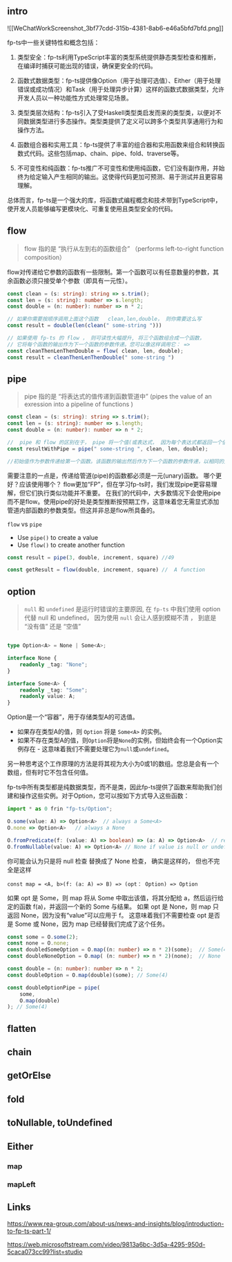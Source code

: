 ## intro

![[WeChatWorkScreenshot_3bf77cdd-315b-4381-8ab6-e46a5bfd7bfd.png]]

fp-ts中一些关键特性和概念包括：

1. 类型安全：fp-ts利用TypeScript丰富的类型系统提供静态类型检查和推断，在编译时捕获可能出现的错误，确保更安全的代码。

2. 函数式数据类型：fp-ts提供像Option（用于处理可选值）、Either（用于处理错误或成功情况）和Task（用于处理异步计算）这样的函数式数据类型，允许开发人员以一种功能性方式处理常见场景。

3. 类型类层次结构：fp-ts引入了受Haskell类型类启发而来的类型类，以便对不同数据类型进行多态操作。类型类提供了定义可以跨多个类型共享通用行为和操作方法。

4. 函数组合器和实用工具：fp-ts提供了丰富的组合器和实用函数来组合和转换函数式代码。这些包括map、chain、pipe、fold、traverse等。

5. 不可变性和纯函数：fp-ts推广不可变性和使用纯函数，它们没有副作用，并始终为给定输入产生相同的输出。这使得代码更加可预测、易于测试并且更容易理解。

总体而言，fp-ts是一个强大的库，将函数式编程概念和技术带到TypeScript中，使开发人员能够编写更模块化、可重复使用且类型安全的代码。


## flow
> flow 指的是 “执行从左到右的函数组合” （performs left-to-right function composition）

flow对传递给它参数的函数有一些限制。第一个函数可以有任意数量的参数，其余函数必须只接受单个参数（即具有一元性）。

```ts
const clean = (s: string): string => s.trim();
const len = (s: string): number => s.length;
const double = (n: number): number => n * 2;

// 如果你需要按顺序调用上面这个函数   clean,len,double， 则你需要这么写
const result = double(len(clean(" some-string ")))

// 如果使用 fp-ts 的 flow ， 则可读性大幅提升, 将三个函数组合成一个函数，
// 它将每个函数的输出作为下一个函数的参数传递。您可以像这样调用它： =>
const cleanThenLenThenDouble = flow( clean, len, double); 
const result = cleanThenLenThenDouble(" some-string ")

```

## pipe
> pipe 指的是 “将表达式的值传递到函数管道中” (pipes the value of an exression into a pipeline of functions )

```ts
const clean = (s: string): string => s.trim();
const len = (s: string): number => s.length;
const double = (n: number): number => n * 2;

//  pipe 和 flow 的区别在于， pipe 将一个值(或表达式， 因为每个表达式都返回一个值) 作为第一个参数， 你可以像这样来调用它 :
const resultWithPipe = pipe(" some-string ", clean, len, double);

//初始值作为参数传递给第一个函数。该函数的输出然后作为下一个函数的参数传递，以相同的方式进行流程控制。


```

需要注意的一点是，传递给管道(pipe)的函数都必须是一元(unary)函数。
哪个更好？应该使用哪个？
flow更加“FP”，但在学习fp-ts时，我们发现pipe更容易理解，但它们执行类似功能并不重要。
在我们的代码中，大多数情况下会使用pipe而不是flow。使用pipe的好处是类型推断按预期工作，这意味着您无需显式添加管道内部函数的参数类型。但这并非总是flow所具备的。


`flow` vs `pipe`
- Use `pipe()` to create a value
- Use `flow()` to create another function

```ts
const result = pipe(3, double, increment, square) //49

const getResult = flow(double, increment, square) //  A function
```

## option
> `null` 和 `undefined` 是运行时错误的主要原因,  在 `fp-ts`  中我们使用 option 代替 null 和 undefined， 因为使用 `null` 会让人感到模糊不清 ， 到底是 “没有值” 还是 “空值” 


```ts

type Option<A> = None | Some<A>;

interface None {
	readonly _tag: "None";
}

interface Some<A> {
	readonly _tag: "Some";
	readonly value: A;
}

```

Option是一个“容器”，用于存储类型A的可选值。
- 如果存在类型A的值，则 `Option` 将是 `Some<A>` 的实例。
- 如果不存在类型A的值，则`Option`将是`None`的实例，但始终会有一个Option实例存在 - 这意味着我们不需要处理它为`null`或`undefined`。

另一种思考这个工作原理的方法是将其视为大小为0或1的数组。您总是会有一个数组，但有时它不包含任何值。

fp-ts中所有类型都是纯数据类型，而不是类，因此fp-ts提供了函数来帮助我们创建和操作这些实例。对于Option，您可以按如下方式导入这些函数：

```ts
import * as 0 frin "fp-ts/Option";

O.some(value: A) => Option<A>  // always a Some<A>
O.none => Option<A>   // always a None

O.fromPredicate(f: (value: A) => boolean) => (a: A) => Option<A>  // returns Some<A> if f returns true, None otherwise
O.fromNullable(value: A) => Option<A> // None if value is null or undefined, Some<A> otherwise

```

你可能会认为只是将 null 检查 替换成了 None 检查， 确实是这样的， 但也不完全是这样

`const map = <A, b>(f: (a: A) => B) => (opt： Option) => Option`

如果 opt 是 Some，则 map 将从 Some 中取出该值，将其分配给 a，然后运行给定的函数 f(a)，并返回一个新的 Some 与结果。 如果 opt 是 None，则 map 只返回 None，因为没有“value”可以应用于 f。 这意味着我们不需要检查 opt 是否是 Some 或 None，因为 map 已经替我们完成了这个任务。

```ts
const some = O.some(2);
const none = O.none;
const doubledSomeOption = O.map((n: number) => n * 2)(some);  // Some(4)
const doubleNoneOption = O.map( (n: number) => n * 2)(none);  // None

const double = (n: number): number => n * 2;
const doubleOption = O.map(double)(some); // Some(4)

const doubleOptionPipe = pipe(
	some,
	O.map(double)
); // Some(4)
```

## flatten

## chain

## getOrElse

## fold

## toNullable, toUndefined

## Either

### map

### mapLeft



## Links

https://www.rea-group.com/about-us/news-and-insights/blog/introduction-to-fp-ts-part-1/

https://web.microsoftstream.com/video/9813a6bc-3d5a-4295-950d-5caca073cc99?list=studio